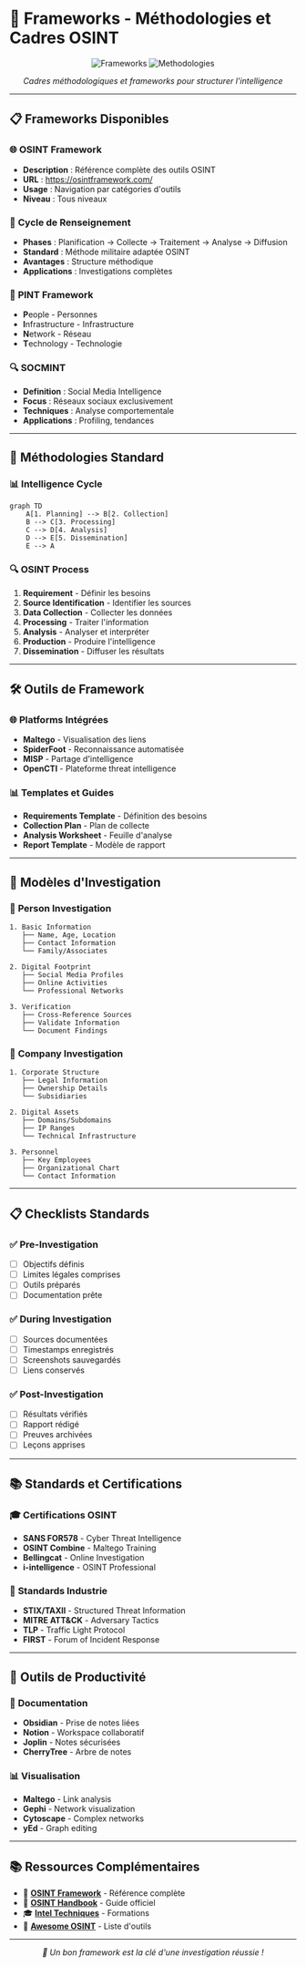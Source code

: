 # 🎯 Frameworks - Méthodologies et Cadres OSINT

<div align="center">

![Frameworks](https://img.shields.io/badge/Type-Frameworks-purple?style=for-the-badge)
![Methodologies](https://img.shields.io/badge/Methodologies-5+-green?style=for-the-badge)

*Cadres méthodologiques et frameworks pour structurer l'intelligence*

</div>

---

## 📋 Frameworks Disponibles

### 🌐 **OSINT Framework**
- **Description** : Référence complète des outils OSINT
- **URL** : https://osintframework.com/
- **Usage** : Navigation par catégories d'outils
- **Niveau** : Tous niveaux

### 🔄 **Cycle de Renseignement**
- **Phases** : Planification → Collecte → Traitement → Analyse → Diffusion
- **Standard** : Méthode militaire adaptée OSINT
- **Avantages** : Structure méthodique
- **Applications** : Investigations complètes

### 🎯 **PINT Framework**
- **P**eople - Personnes
- **I**nfrastructure - Infrastructure
- **N**etwork - Réseau
- **T**echnology - Technologie

### 🔍 **SOCMINT**
- **Definition** : Social Media Intelligence
- **Focus** : Réseaux sociaux exclusivement
- **Techniques** : Analyse comportementale
- **Applications** : Profiling, tendances

---

## 🎯 Méthodologies Standard

### 📊 **Intelligence Cycle**
```mermaid
graph TD
    A[1. Planning] --> B[2. Collection]
    B --> C[3. Processing]
    C --> D[4. Analysis]
    D --> E[5. Dissemination]
    E --> A
```

### 🔍 **OSINT Process**
1. **Requirement** - Définir les besoins
2. **Source Identification** - Identifier les sources
3. **Data Collection** - Collecter les données
4. **Processing** - Traiter l'information
5. **Analysis** - Analyser et interpréter
6. **Production** - Produire l'intelligence
7. **Dissemination** - Diffuser les résultats

---

## 🛠️ Outils de Framework

### 🌐 **Platforms Intégrées**
- **Maltego** - Visualisation des liens
- **SpiderFoot** - Reconnaissance automatisée
- **MISP** - Partage d'intelligence
- **OpenCTI** - Plateforme threat intelligence

### 📊 **Templates et Guides**
- **Requirements Template** - Définition des besoins
- **Collection Plan** - Plan de collecte
- **Analysis Worksheet** - Feuille d'analyse
- **Report Template** - Modèle de rapport

---

## 🎯 Modèles d'Investigation

### 👤 **Person Investigation**
```
1. Basic Information
   ├── Name, Age, Location
   ├── Contact Information
   └── Family/Associates

2. Digital Footprint
   ├── Social Media Profiles
   ├── Online Activities
   └── Professional Networks

3. Verification
   ├── Cross-Reference Sources
   ├── Validate Information
   └── Document Findings
```

### 🏢 **Company Investigation**
```
1. Corporate Structure
   ├── Legal Information
   ├── Ownership Details
   └── Subsidiaries

2. Digital Assets
   ├── Domains/Subdomains
   ├── IP Ranges
   └── Technical Infrastructure

3. Personnel
   ├── Key Employees
   ├── Organizational Chart
   └── Contact Information
```

---

## 📋 Checklists Standards

### ✅ **Pre-Investigation**
- [ ] Objectifs définis
- [ ] Limites légales comprises
- [ ] Outils préparés
- [ ] Documentation prête

### ✅ **During Investigation**
- [ ] Sources documentées
- [ ] Timestamps enregistrés
- [ ] Screenshots sauvegardés
- [ ] Liens conservés

### ✅ **Post-Investigation**
- [ ] Résultats vérifiés
- [ ] Rapport rédigé
- [ ] Preuves archivées
- [ ] Leçons apprises

---

## 📚 Standards et Certifications

### 🎓 **Certifications OSINT**
- **SANS FOR578** - Cyber Threat Intelligence
- **OSINT Combine** - Maltego Training
- **Bellingcat** - Online Investigation
- **i-intelligence** - OSINT Professional

### 📖 **Standards Industrie**
- **STIX/TAXII** - Structured Threat Information
- **MITRE ATT&CK** - Adversary Tactics
- **TLP** - Traffic Light Protocol
- **FIRST** - Forum of Incident Response

---

## 🔧 Outils de Productivité

### 📝 **Documentation**
- **Obsidian** - Prise de notes liées
- **Notion** - Workspace collaboratif
- **Joplin** - Notes sécurisées
- **CherryTree** - Arbre de notes

### 📊 **Visualisation**
- **Maltego** - Link analysis
- **Gephi** - Network visualization
- **Cytoscape** - Complex networks
- **yEd** - Graph editing

---

## 📚 Ressources Complémentaires

- 🎯 **[OSINT Framework](https://osintframework.com/)** - Référence complète
- 📖 **[OSINT Handbook](https://i-intelligence.eu/uploads/public-documents/OSINT_Handbook_2020.pdf)** - Guide officiel
- 🎓 **[Intel Techniques](https://inteltechniques.com/)** - Formations
- 🔧 **[Awesome OSINT](https://github.com/jivoi/awesome-osint)** - Liste d'outils

---

<div align="center">

*🎯 Un bon framework est la clé d'une investigation réussie !*

</div>